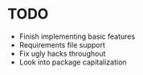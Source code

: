 TODO
====

- Finish implementing basic features
- Requirements file support
- Fix ugly hacks throughout
- Look into package capitalization
